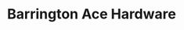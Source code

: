 ---
title: "Barrington Ace Hardware"
url: /barrington/barrington-ace-hardware/
shop: doityourself
---